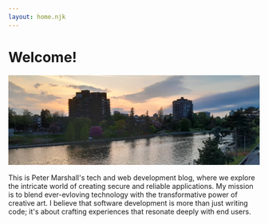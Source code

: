 ```yaml
---
layout: home.njk
---
```


# Welcome!

![Rideau Canal](/images/banner.jpg)

This is Peter Marshall's tech and web development blog, where we explore the intricate world of creating secure and reliable applications. My mission is to blend ever-evloving technology with the transformative power of creative art. I believe that software development is more than just writing code; it's about crafting experiences that resonate deeply with end users.
